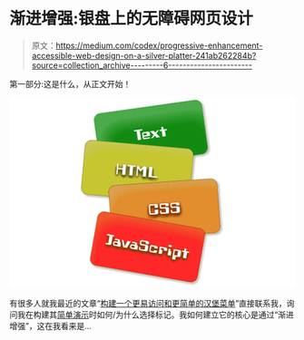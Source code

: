 # 渐进增强:银盘上的无障碍网页设计

> 原文：<https://medium.com/codex/progressive-enhancement-accessible-web-design-on-a-silver-platter-241ab262284b?source=collection_archive---------6----------------------->

第一部分:这是什么，从正文开始！

![](img/9be3eb4e585b7953275fcb1266157e18.png)

有很多人就我最近的文章“[构建一个更易访问和更简单的汉堡菜单](/codex/building-a-more-accessible-and-simpler-hamburger-menu-f6d681a7e671)”直接联系我，询问我在构建其[简单演示](https://cutcodedown.com/for_others/medium_articles/mobileMenuActiveButton/)时如何/为什么选择标记。我如何建立它的核心是通过“渐进增强”，这在我看来是…